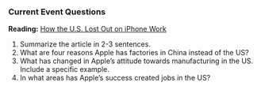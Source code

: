 ### Current Event Questions

**Reading:** [How the U.S. Lost Out on iPhone Work](http://www.nytimes.com/2012/01/22/business/apple-america-and-a-squeezed-middle-class.html)

1. Summarize the article in 2-3 sentences.
2. What are four reasons Apple has factories in China instead of the US?
3. What has changed in Apple’s attitude towards manufacturing in the US. Include a
specific example.
4. In what areas has Apple’s success created jobs in the US?